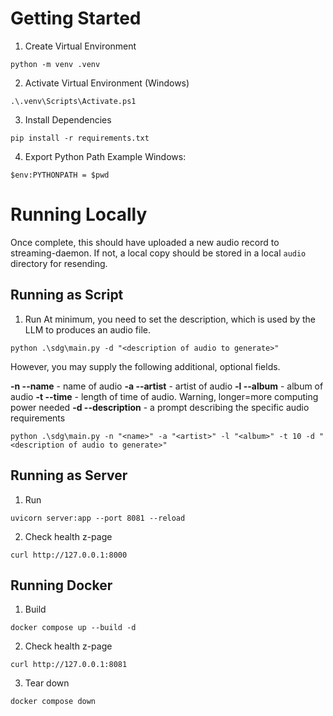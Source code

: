 # Getting Started

1. Create Virtual Environment
```
python -m venv .venv
```

2. Activate Virtual Environment (Windows)
```
.\.venv\Scripts\Activate.ps1 
```

3. Install Dependencies
```
pip install -r requirements.txt
```

4. Export Python Path 
Example Windows:
```
$env:PYTHONPATH = $pwd
```

# Running Locally
Once complete, this should have uploaded a new audio record to streaming-daemon. If not, a local copy should be stored in a local `audio` directory for resending.

## Running as Script
1. Run
At minimum, you need to set the description, which is used by the LLM to produces an audio file.
```
python .\sdg\main.py -d "<description of audio to generate>"
```

However, you may supply the following additional, optional fields.

**-n --name** - name of audio
**-a --artist** - artist of audio
**-l --album** - album of audio
**-t --time** - length of time of audio. Warning, longer=more computing power needed
**-d --description** - a prompt describing the specific audio requirements
```
python .\sdg\main.py -n "<name>" -a "<artist>" -l "<album>" -t 10 -d "<description of audio to generate>"
```

## Running as Server
1. Run
```
uvicorn server:app --port 8081 --reload
```
2. Check health z-page
```
curl http://127.0.0.1:8000
```

## Running Docker
1. Build
```
docker compose up --build -d
```
2. Check health z-page
```
curl http://127.0.0.1:8081
```
3. Tear down
```
docker compose down
```
